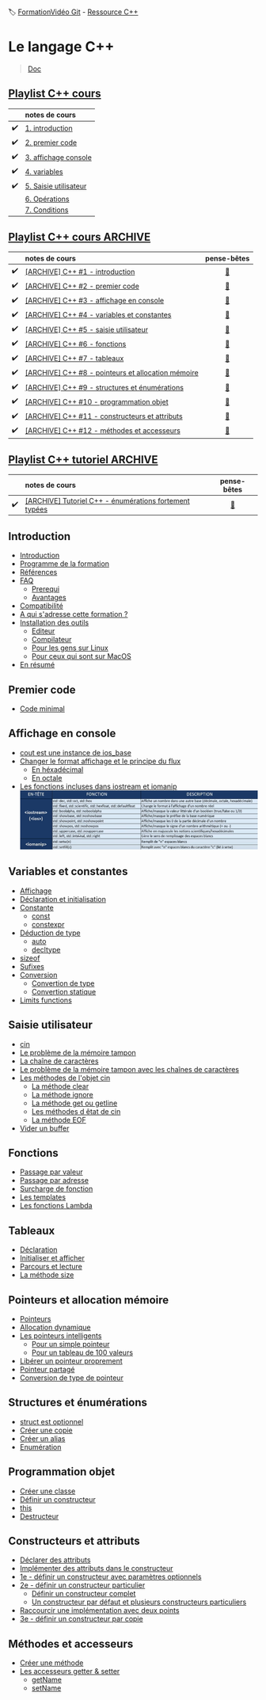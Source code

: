 :label: [FormationVidéo Git](https://github.com/jasonchampagne/FormationVideo) - [Ressource C++](https://github.com/jasonchampagne/FormationVideo/tree/master/Ressources/C%2B%2B)

# Le langage C++
> [Doc](https://en.cppreference.com/w/cpp)  

## [Playlist C++ cours](https://github.com/jasonchampagne/FormationVideo/blob/master/Playlists/cpp-cours.md)

||notes de cours
-|:-
|:heavy_check_mark:|[1. introduction](cours/001_introduction/note.md)
|:heavy_check_mark:|[2. premier code](cours/002_premier_code/note.md)
|:heavy_check_mark:|[3. affichage console](cours/003_affichage_console/note.md)
|:heavy_check_mark:|[4. variables](cours/004_variables/note.md)
|:heavy_check_mark:|[5. Saisie utilisateur](cours/005_saisie_utilisateur/note.md)
||[6. Opérations](cours/006_operations/note.md)
||[7. Conditions](cours/007_conditions/note.md)

## [Playlist C++ cours ARCHIVE](https://youtube.com/playlist?list=PLrSOXFDHBtfG0Fb0g--43a0b47e9hrwlB)

||notes de cours|pense-bêtes
-|:-|:-:
|:heavy_check_mark:|[[ARCHIVE] C++ #1 - introduction](ARCHIVE/cours/001_introduction/note.md)|[:memo:](#Introduction)
|:heavy_check_mark:|[[ARCHIVE] C++ #2 - premier code](ARCHIVE/cours/002_premier_code/note.md)|[:memo:](#Premier-code)
|:heavy_check_mark:|[[ARCHIVE] C++ #3 - affichage en console](ARCHIVE/cours/003_affichage_en_console/note.md)|[:memo:](#Affichage-en-console)
|:heavy_check_mark:|[[ARCHIVE] C++ #4 - variables et constantes](ARCHIVE/cours/004_variables_et_constantes/note.md)|[:memo:](#Variables-et-constantes)
|:heavy_check_mark:|[[ARCHIVE] C++ #5 - saisie utilisateur](ARCHIVE/cours/005_saisie_utilisateur/note.md)|[:memo:](#Saisie-utilisateur)
|:heavy_check_mark:|[[ARCHIVE] C++ #6 - fonctions](ARCHIVE/cours/006_fonctions/note.md)|[:memo:](#Fonctions)
|:heavy_check_mark:|[[ARCHIVE] C++ #7 - tableaux](ARCHIVE/cours/007_tableaux/note.md)|[:memo:](#Tableaux)
|:heavy_check_mark:|[[ARCHIVE] C++ #8 - pointeurs et allocation mémoire](ARCHIVE/cours/008_pointeurs_et_allocation_mémoire/note.md)|[:memo:](#Pointeurs-et-allocation-mémoire)
|:heavy_check_mark:|[[ARCHIVE] C++ #9 - structures et énumérations](ARCHIVE/cours/009_structures_et_énumérations/note.md)|[:memo:](#Structures-et-énumérations)
|:heavy_check_mark:|[[ARCHIVE] C++ #10 - programmation objet](ARCHIVE/cours/010_programmation_objet/note.md)|[:memo:](#Programmation-objet)
|:heavy_check_mark:|[[ARCHIVE] C++ #11 - constructeurs et attributs](ARCHIVE/cours/011_constructeurs_et_attributs/note.md)|[:memo:](#Constructeurs-et-attributs)
|:heavy_check_mark:|[[ARCHIVE] C++ #12 - méthodes et accesseurs](ARCHIVE/cours/012_méthodes_et_accesseurs/note.md)|[:memo:](#Méthodes-et-accesseurs)

## [Playlist C++ tutoriel ARCHIVE](https://www.youtube.com/watch?v=Ht3AuVr82zQ&list=PLrSOXFDHBtfG0Fb0g--43a0b47e9hrwlB&index=28)

||notes de cours|pense-bêtes
-|:-|:-:
|:heavy_check_mark:|[[ARCHIVE] Tutoriel C++ - énumérations fortement typées](ARCHIVE/tutoriels/énumérations_fortement_typées.md)|[:memo:](#énumérations-fortement-typées)

## Introduction
+ [Introduction](ARCHIVE/cours/001_introduction/note.md#Introduction)
+ [Programme de la formation](ARCHIVE/cours/001_introduction/note.md#Programme-de-la-formation)
+ [Références](ARCHIVE/cours/001_introduction/note.md#Références)
+ [FAQ](ARCHIVE/cours/001_introduction/note.md#FAQ)
    + [Prerequi](ARCHIVE/cours/001_introduction/note.md#Prerequi)
    + [Avantages](ARCHIVE/cours/001_introduction/note.md#Avantages)
+ [Compatibilité](ARCHIVE/cours/001_introduction/note.md#Compatibilité)
+ [A qui s'adresse cette formation ?](ARCHIVE/cours/001_introduction/note.md#A-qui-s-adresse-cette-formation)
+ [Installation des outils](ARCHIVE/cours/001_introduction/note.md#Installation-des-outils)
    + [Editeur](ARCHIVE/cours/001_introduction/note.md#Editeur)
    + [Compilateur](ARCHIVE/cours/001_introduction/note.md#Compilateur)
    + [Pour les gens sur Linux](ARCHIVE/cours/001_introduction/note.md#Pour-les-gens-sur-Linux)
    + [Pour ceux qui sont sur MacOS](ARCHIVE/cours/001_introduction/note.md#Pour-ceux-qui-sont-sur-MacOS)
+ [En résumé](ARCHIVE/cours/001_introduction/note.md#En-résumé)
## Premier code
+ [Code minimal](ARCHIVE/cours/002_premier_code/note.md#Code-minimal)
## Affichage en console
+ [cout est une instance de ios_base](ARCHIVE/cours/003_affichage_en_console/note.md#cout-est-une-instance-de-ios_base)
+ [Changer le format affichage et le principe du flux](ARCHIVE/cours/003_affichage_en_console/note.md#Changer-le-format-affichage-et-le-principe-du-flux)
    + [En héxadécimal](ARCHIVE/cours/003_affichage_en_console/note.md#En-héxadécimal)
    + [En octale](ARCHIVE/cours/003_affichage_en_console/note.md#En-octale)
+ [Les fonctions incluses dans iostream et iomanip](ARCHIVE/cours/003_affichage_en_console/note.md#Les-fonctions-incluses-dans-iostream-et-iomanip)
![fonctions.PNG](ARCHIVE/cours/003_affichage_en_console/fonctions.PNG)
## Variables et constantes
+ [Affichage](ARCHIVE/cours/004_variables_et_constantes/note.md#Affichage)
+ [Déclaration et initialisation](ARCHIVE/cours/004_variables_et_constantes/note.md#Déclaration-et-initialisation)
+ [Constante](ARCHIVE/cours/004_variables_et_constantes/note.md#Constante)
    + [const](ARCHIVE/cours/004_variables_et_constantes/note.md#const)
    + [constexpr](ARCHIVE/cours/004_variables_et_constantes/note.md#constexpr)
+ [Déduction de type](ARCHIVE/cours/004_variables_et_constantes/note.md#Déduction-de-type)
    + [auto](ARCHIVE/cours/004_variables_et_constantes/note.md#auto)
    + [decltype](ARCHIVE/cours/004_variables_et_constantes/note.md#decltype)
+ [sizeof](ARCHIVE/cours/004_variables_et_constantes/note.md#sizeof)
+ [Sufixes](ARCHIVE/cours/004_variables_et_constantes/note.md#Sufixes)
+ [Conversion](ARCHIVE/cours/004_variables_et_constantes/note.md#Conversion)
    + [Convertion de type](ARCHIVE/cours/004_variables_et_constantes/note.md#Convertion-de-type)
    + [Convertion statique](ARCHIVE/cours/004_variables_et_constantes/note.md#Convertion-statique)
+ [Limits functions](ARCHIVE/cours/004_variables_et_constantes/note.md#Limits-functions)
## Saisie utilisateur
+ [cin](ARCHIVE/cours/005_saisie_utilisateur/note.md#cin)
+ [Le problème de la mémoire tampon](ARCHIVE/cours/005_saisie_utilisateur/note.md#Le-problème-de-la-mémoire-tampon)
+ [La chaîne de caractères](ARCHIVE/cours/005_saisie_utilisateur/note.md#La-chaîne-de-caractères)
+ [Le problème de la mémoire tampon avec les chaînes de caractères](ARCHIVE/cours/005_saisie_utilisateur/note.md#Le-problème-de-la-mémoire-tampon-avec-les-chaînes-de-caractères)
+ [Les méthodes de l'objet cin](ARCHIVE/cours/005_saisie_utilisateur/note.md#Les-méthodes-de-l-objet-cin)
    + [La méthode clear](ARCHIVE/cours/005_saisie_utilisateur/note.md#La-méthode-clear)
    + [La méthode ignore](ARCHIVE/cours/005_saisie_utilisateur/note.md#La-méthode-ignore)
    + [La méthode get ou getline](ARCHIVE/cours/005_saisie_utilisateur/note.md#La-méthode-get-ou-getline)
    + [Les méthodes d êtat de cin](ARCHIVE/cours/005_saisie_utilisateur/note.md#Les-méthodes-d-êtat-de-cin)
    + [La méthode EOF](ARCHIVE/cours/005_saisie_utilisateur/note.md#La-méthode-EOF)
+ [Vider un buffer](ARCHIVE/cours/005_saisie_utilisateur/note.md#Vider-un-buffer)
## Fonctions
+ [Passage par valeur](ARCHIVE/cours/006_fonctions/note.md#Passage-par-valeur)
+ [Passage par adresse](ARCHIVE/cours/006_fonctions/note.md#Passage-par-adresse)
+ [Surcharge de fonction](ARCHIVE/cours/006_fonctions/note.md#Surcharge-de-fonction)
+ [Les templates](ARCHIVE/cours/006_fonctions/note.md#Les-templates)
+ [Les fonctions Lambda](ARCHIVE/cours/006_fonctions/note.md#Les-fonctions-Lambda)
## Tableaux
+ [Déclaration](ARCHIVE/cours/007_tableaux/note.md#Déclaration)
+ [Initialiser et afficher](ARCHIVE/cours/007_tableaux/note.md#Initialiser-et-afficher)
+ [Parcours et lecture](ARCHIVE/cours/007_tableaux/note.md#Parcours-et-lecture)
+ [La méthode size](ARCHIVE/cours/007_tableaux/note.md#La-méthode-size)
## Pointeurs et allocation mémoire
+ [Pointeurs](ARCHIVE/cours/008_pointeurs_et_allocation_mémoire/note.md#Pointeurs)
+ [Allocation dynamique](ARCHIVE/cours/008_pointeurs_et_allocation_mémoire/note.md#Allocation-dynamique)
+ [Les pointeurs intelligents](ARCHIVE/cours/008_pointeurs_et_allocation_mémoire/note.md#Les-pointeurs-intelligents)
    + [Pour un simple pointeur](ARCHIVE/cours/008_pointeurs_et_allocation_mémoire/note.md#Pour-un-simple-pointeur)
    + [Pour un tableau de 100 valeurs](ARCHIVE/cours/008_pointeurs_et_allocation_mémoire/note.md#Pour-un-tableau-de-100-valeurs)
+ [Libérer un pointeur proprement](ARCHIVE/cours/008_pointeurs_et_allocation_mémoire/note.md#Libérer-un-pointeur-proprement)
+ [Pointeur partagé](ARCHIVE/cours/008_pointeurs_et_allocation_mémoire/note.md#Pointeur-partagé)
+ [Conversion de type de pointeur](ARCHIVE/cours/008_pointeurs_et_allocation_mémoire/note.md#Conversion-de-type-de-pointeur)
## Structures et énumérations
+ [struct est optionnel](ARCHIVE/cours/009_structures_et_énumérations/note.md#struct-est-optionnel)
+ [Créer une copie](ARCHIVE/cours/009_structures_et_énumérations/note.md#Créer-une-copie)
+ [Créer un alias](ARCHIVE/cours/009_structures_et_énumérations/note.md#Créer-un-alias)
+ [Enumération](ARCHIVE/cours/009_structures_et_énumérations/note.md#Enumération)
## Programmation objet
+ [Créer une classe](ARCHIVE/cours/010_programmation_objet/note.md#Créer-une-classe)
+ [Définir un constructeur](ARCHIVE/cours/010_programmation_objet/note.md#Définir-un-constructeur)
+ [this](ARCHIVE/cours/010_programmation_objet/note.md#this)
+ [Destructeur](ARCHIVE/cours/010_programmation_objet/note.md#Destructeur)
## Constructeurs et attributs
+ [Déclarer des attributs](ARCHIVE/cours/011_constructeurs_et_attributs/note.md#Déclarer-des-attributs)
+ [Implémenter des attributs dans le constructeur](ARCHIVE/cours/011_constructeurs_et_attributs/note.md#Implémenter-des-attributs-dans-le-constructeur)
+ [1e - définir un constructeur avec paramètres optionnels](ARCHIVE/cours/011_constructeurs_et_attributs/note.md#1e---définir-un-constructeur-avec-paramètres-optionnels)
+ [2e - définir un constructeur particulier](ARCHIVE/cours/011_constructeurs_et_attributs/note.md#2e---définir-un-constructeur-particulier)
    + [Définir un constructeur complet](ARCHIVE/cours/011_constructeurs_et_attributs/note.md#Définir-un-constructeur-complet)
    + [Un constructeur par défaut et plusieurs constructeurs particuliers](ARCHIVE/cours/011_constructeurs_et_attributs/note.md#Un-constructeur-par-défaut-et-plusieurs-constructeurs-particuliers)
+ [Raccourcir une implémentation avec deux points](ARCHIVE/cours/011_constructeurs_et_attributs/note.md#Raccourcir-une-implémentation-avec-deux-points)
+ [3e - définir un constructeur par copie](ARCHIVE/cours/011_constructeurs_et_attributs/note.md#3e---définir-un-constructeur-par-copie)
## Méthodes et accesseurs
+ [Créer une méthode](ARCHIVE/cours/012_méthodes_et_accesseurs/note.md#Créer-une-méthode)
+ [Les accesseurs getter & setter](ARCHIVE/cours/012_méthodes_et_accesseurs/note.md#Les-accesseurs-getter-&-setter)
    + [getName](ARCHIVE/cours/012_méthodes_et_accesseurs/note.md#getName)
    + [setName](ARCHIVE/cours/012_méthodes_et_accesseurs/note.md#)